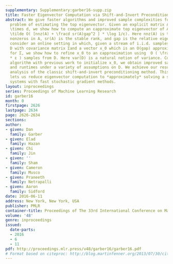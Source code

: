 ```yaml
---
supplementary: Supplementary:garber16-supp.zip
title: Faster Eigenvector Computation via Shift-and-Invert Preconditioning
abstract: We give faster algorithms and improved sample complexities for the fundamental
  problem of estimating the top eigenvector. Given an explicit matrix A ∈\mathbb R^n
  \times d, we show how to compute an εapproximate top eigenvector of A^TA in time
  \tilde O( [nnz(A) + \fracd sr(A)gap^2 ] * \log 1/ε). Here nnz(A) is the number of
  nonzeros in A, sr(A) is the stable rank, and gap is the relative eigengap. We also
  consider an online setting in which, given a stream of i.i.d. samples from a distribution
  D with covariance matrix Σand a vector x_0 which is an O(gap) approximate top eigenvector
  for Σ, we show how to refine x_0 to an εapproximation using  O ( \fracvar(D)gap
  * ε ) samples from D. Here var(D) is a natural notion of variance. Combining our
  algorithm with previous work to initialize x_0, we obtain improved sample complexities
  and runtimes under a variety of assumptions on D. We achieve our results via a robust
  analysis of the classic shift-and-invert preconditioning method. This technique
  lets us reduce eigenvector computation to *approximately* solving a series of linear
  systems with fast stochastic gradient methods.
layout: inproceedings
series: Proceedings of Machine Learning Research
id: garber16
month: 0
firstpage: 2626
lastpage: 2634
page: 2626-2634
sections: 
author:
- given: Dan
  family: Garber
- given: Elad
  family: Hazan
- given: Chi
  family: Jin
- given: ''
  family: Sham
- given: Cameron
  family: Musco
- given: Praneeth
  family: Netrapalli
- given: Aaron
  family: Sidford
date: 2016-06-11
address: New York, New York, USA
publisher: PMLR
container-title: Proceedings of The 33rd International Conference on Machine Learning
volume: '48'
genre: inproceedings
issued:
  date-parts:
  - 2016
  - 6
  - 11
pdf: http://proceedings.mlr.press/v48/garber16/garber16.pdf
# Format based on citeproc: http://blog.martinfenner.org/2013/07/30/citeproc-yaml-for-bibliographies/
---
```

